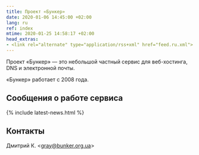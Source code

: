 ```yaml
---
title: Проект «Бункер»
date: 2020-01-06 14:45:00 +02:00
lang: ru
ref: index
mtime: 2020-01-25 14:58:17 +02:00
head_extras:
- <link rel="alternate" type="application/rss+xml" href="feed.ru.xml">
---
```


Проект «Бункер» — это небольшой частный сервис для веб-хостинга,
DNS и электронной почты.

«Бункер» работает с 2008 года.

Сообщения о работе сервиса
--------------------------

{% include latest-news.html %}

Контакты
--------

<p itemscope itemtype="http://schema.org/Person">
  <span itemprop="name">Дмитрий К.</span>
  &lt;<a href="mailto:%22Дмитрий К.%22%20%3cgray@bunker.org.ua%3e"
    class="mail" itemprop="email">gray@bunker.org.ua</a>&gt;
</p>
